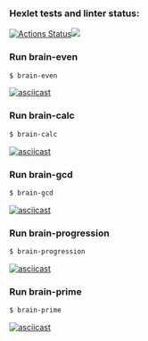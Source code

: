 ### Hexlet tests and linter status:
[![Actions Status](https://github.com/AnastasiyaUkazova/frontend-project-lvl1/workflows/hexlet-check/badge.svg)](https://github.com/AnastasiyaUkazova/frontend-project-lvl1/actions)<a href="https://codeclimate.com/github/codeclimate/codeclimate/maintainability"><img src="https://api.codeclimate.com/v1/badges/a99a88d28ad37a79dbf6/maintainability" /></a>

### Run brain-even
```sh
$ brain-even
```
[![asciicast](https://asciinema.org/a/tXz6wvmGVZ5cEqmJcdijTHYgz.svg)](https://asciinema.org/a/tXz6wvmGVZ5cEqmJcdijTHYgz)

### Run brain-calc
```sh
$ brain-calc
```
[![asciicast](https://asciinema.org/a/q5zLql4DABeV13PpkEuorc5wU.svg)](https://asciinema.org/a/q5zLql4DABeV13PpkEuorc5wU)

### Run brain-gcd
```sh
$ brain-gcd
```
[![asciicast](https://asciinema.org/a/6H8uw9mbpHWI1nD8s2FwYReRP.svg)](https://asciinema.org/a/6H8uw9mbpHWI1nD8s2FwYReRP)

### Run brain-progression
```sh
$ brain-progression
```
[![asciicast](https://asciinema.org/a/o8PfwHATDtU0OcrtjRapvltiB.svg)](https://asciinema.org/a/o8PfwHATDtU0OcrtjRapvltiB)

### Run brain-prime
```sh
$ brain-prime
```
[![asciicast](https://asciinema.org/a/cxsduqxIDROU1ZVNTWMOAxG8l.svg)](https://asciinema.org/a/cxsduqxIDROU1ZVNTWMOAxG8l)

